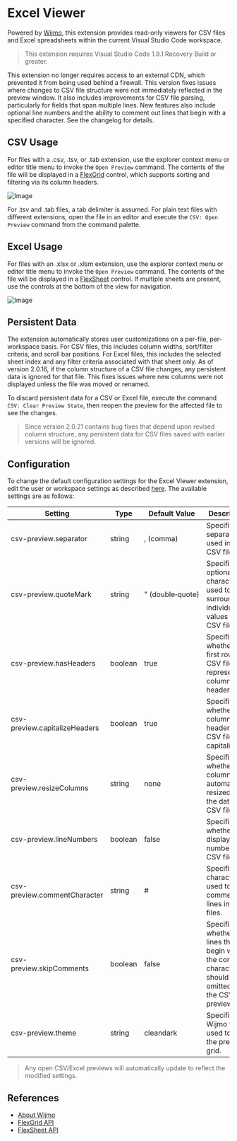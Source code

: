 # Excel Viewer
Powered by [Wijmo](http://www.wijmo.com/products/wijmo-5), this extension provides read-only viewers for CSV files and Excel spreadsheets within the current Visual Studio Code workspace.

> This extension requires Visual Studio Code 1.9.1 Recovery Build or greater.

This extension no longer requires access to an external CDN, which prevented it from being used behind a firewall. This version fixes issues where changes to CSV file structure were not immediately reflected in the preview window. It also includes improvements for CSV file parsing, particularly for fields that span multiple lines. New features also include optional line numbers and the ability to comment out lines that begin with a specified character. See the changelog for details.

## CSV Usage
For files with a .csv, .tsv, or .tab extension, use the explorer context menu or editor title menu to invoke the `Open Preview` command. The contents of the file will be displayed in a [FlexGrid](http://demos.wijmo.com/5/Angular/Explorer/Explorer/#/grid/intro) control, which supports sorting and filtering via its column headers.

![Image](./img/csv-preview-2.gif)

For .tsv and .tab files, a tab delimiter is assumed. For plain text files with different extensions, open the file in an editor and execute the `CSV: Open Preview` command from the command palette.

## Excel Usage
For files with an .xlsx or .xlsm extension, use the explorer context menu or editor title menu to invoke the `Open Preview` command. The contents of the file will be displayed in a [FlexSheet](http://wijmo.com/products/flexsheet) control. If multiple sheets are present, use the controls at the bottom of the view for navigation.

![Image](./img/excel-preview-2.gif)

## Persistent Data
The extension automatically stores user customizations on a per-file, per-workspace basis. For CSV files, this includes column widths, sort/filter criteria, and scroll bar positions. For Excel files, this includes the selected sheet index and any filter criteria associated with that sheet only. As of version 2.0.16, if the column structure of a CSV file changes, any persistent data is ignored for that file. This fixes issues where new columns were not displayed unless the file was moved or renamed.

To discard persistent data for a CSV or Excel file, execute the command `CSV: Clear Preview State`, then reopen the preview for the affected file to see the changes.

> Since version 2.0.21 contains bug fixes that depend upon revised column structure, any persistent data for CSV files saved with earlier versions will be ignored.

## Configuration
To change the default configuration settings for the Excel Viewer extension, edit the user or workspace settings as described [here](http://code.visualstudio.com/docs/customization/userandworkspace#_creating-user-and-workspace-settings). The available settings are as follows:

Setting | Type | Default Value | Description
------- | ---- | ------------- | -----------
csv-preview.separator | string | , (comma) | Specifies the separator used in a CSV file.
csv-preview.quoteMark | string | "&nbsp;(double&#8209;quote) | Specifies the optional character used to surround individual values in a CSV file.
csv-preview.hasHeaders | boolean | true | Specifies whether the first row in a CSV file represents column headers.
csv-preview.capitalizeHeaders | boolean | true | Specifies whether column headers in CSV files are capitalized.
csv-preview.resizeColumns | string | none | Specifies whether columns are automatically resized to fit the data for CSV files.
csv-preview.lineNumbers | boolean | false | Specifies whether to display line numbers for CSV files.
csv-preview.commentCharacter | string | # | Specifies the character used to mark comment lines in CSV files.
csv-preview.skipComments | boolean | false | Specifies whether lines that begin with the comment character should be omitted from the CSV preview.
csv-preview.theme | string | cleandark | Specifies the Wijmo theme used to style the preview grid.

> Any open CSV/Excel previews will automatically update to reflect the modified settings.

## References
* [About Wijmo](http://www.wijmo.com/products/wijmo-5)
* [FlexGrid API](http://wijmo.com/5/docs/topic/wijmo.grid.FlexGrid.Class.html)
* [FlexSheet API](http://wijmo.com/5/docs/topic/wijmo.grid.sheet.FlexSheet.Class.html)
